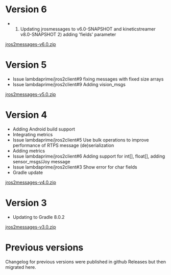# Version 6

- 1) Updating jrosmessages to v6.0-SNAPSHOT and kineticstreamer v8.0-SNAPSHOT 2) adding 'fields' parameter

[jros2messages-v6.0.zip](https://github.com/lambdaprime/jros2messages/raw/main/jros2messages/release/jros2messages-v6.0.zip)

# Version 5

- Issue lambdaprime/jros2client#9 fixing messages with fixed size arrays
- Issue lambdaprime/jros2client#9 Adding vision_msgs

[jros2messages-v5.0.zip](https://github.com/lambdaprime/jros2messages/raw/main/jros2messages/release/jros2messages-v5.0.zip)

# Version 4

- Adding Android build support
- Integrating metrics
- Issue lambdaprime/jros2client#5 Use bulk operations to improve performance of RTPS message (de)serialization
- Adding metrics
- Issue lambdaprime/jros2client#6 Adding support for int[], float[], adding sensor_msgs/Joy message
- Issue lambdaprime/jros2client#3 Show error for char fields
- Gradle update

[jros2messages-v4.0.zip](https://github.com/lambdaprime/jros2messages/raw/main/jros2messages/release/jros2messages-v4.0.zip)

# Version 3

- Updating to Gradle 8.0.2

[jros2messages-v3.0.zip](https://github.com/lambdaprime/jros2messages/raw/main/jros2messages/release/jros2messages-v3.0.zip)

# Previous versions

Changelog for previous versions were published in github Releases but then migrated here.
